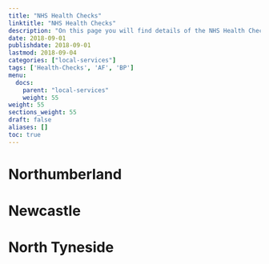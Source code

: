 ```yaml
---
title: "NHS Health Checks"
linktitle: "NHS Health Checks"
description: "On this page you will find details of the NHS Health Checks service commissioned in our region"
date: 2018-09-01
publishdate: 2018-09-01
lastmod: 2018-09-04
categories: ["local-services"]
tags: ['Health-Checks', 'AF', 'BP']
menu:
  docs:
    parent: "local-services"
    weight: 55
weight: 55
sections_weight: 55
draft: false
aliases: []
toc: true
---
```


# Northumberland

  

# Newcastle

  

# North Tyneside

